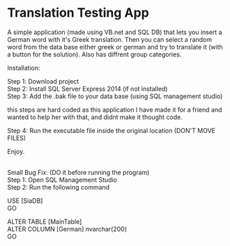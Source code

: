 # Translation Testing App
A simple application (made using VB.net and SQL DB) that lets you insert a German word with it's Greek translation. Then you can select a random word from the data base either greek or german and try to translate it (with a button for the solution). Also has diffrent group categories.

Installation:

Step 1: Download project <br />
Step 2: Install SQL Server Express 2014 (if not installed) <br />
Step 3: Add the .bak file to your data base (using SQL management studio) <br />

this steps are hard coded as this application I have made it for a friend and wanted to help her with that,
and didnt make it thought code.

Step 4: Run the executable file inside the original location (DON'T MOVE FILES)

Enjoy.

<br />
Small Bug Fix: (DO it before running the program) <br />
Step 1: Open SQL Management Studio <br />
Step 2: Run the following command <br />

USE [SiaDB] <br />
GO <br />

ALTER TABLE [MainTable] <br />
ALTER COLUMN [German] nvarchar(200) <br />
GO <br />
